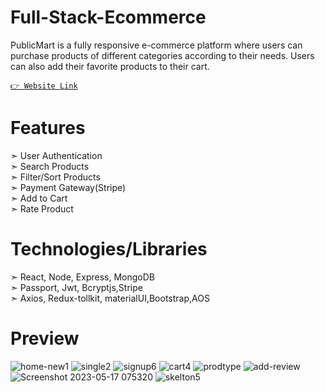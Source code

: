 # Full-Stack-Ecommerce
PublicMart is a fully responsive e-commerce platform where users
can purchase products of different categories according to their needs. Users 
can also add their favorite products to their cart.

<!-- ![goto](https://github.com/imsachin49/Full-Stack-Ecommerce/assets/108334265/fa43fb1d-1155-4bb2-97b4-2d1bcc4e0dfc) -->
[`👉 Website Link`](https://full-stack-ecommerce-scm2.vercel.app)

# Features
➣ User Authentication  
➣ Search Products  
➣ Filter/Sort Products  
➣ Payment Gateway(Stripe)  
➣ Add to Cart  
➣ Rate Product 

# Technologies/Libraries
➣ React, Node, Express, MongoDB  
➣ Passport, Jwt, Bcryptjs,Stripe     
➣ Axios, Redux-tollkit, materialUI,Bootstrap,AOS

# Preview
![home-new1](https://github.com/imsachin49/PublicMart/assets/108334265/7ed19add-66e5-4908-945f-db198b22de18)
![single2](https://github.com/imsachin49/PublicMart/assets/108334265/cfeda7f0-1287-4c7d-89ec-41cc54fd6ae0)
![signup6](https://github.com/imsachin49/PublicMart/assets/108334265/4290f270-2278-4e49-a003-2d944f9e2ac1)
![cart4](https://github.com/imsachin49/PublicMart/assets/108334265/230abbb7-93a1-44e9-a574-7d2f38367e05)
![prodtype](https://github.com/imsachin49/Full-Stack-Ecommerce/assets/108334265/5c229d4a-7f0f-4c7c-b71b-f4781e79f4ff)
![add-review](https://github.com/imsachin49/Full-Stack-Ecommerce/assets/108334265/bbc7f11c-5427-45d1-985b-1d2a9e7f2e92)
![Screenshot 2023-05-17 075320](https://github.com/imsachin49/Full-Stack-Ecommerce/assets/108334265/9b9bc83a-f027-42e8-8ef4-10cb9e1c4345)
![skelton5](https://github.com/imsachin49/PublicMart/assets/108334265/64c88a1b-80a0-4100-8e31-83deca8cb4cd)
